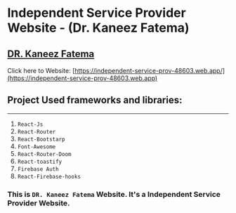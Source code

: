 # Independent Service Provider Website - (Dr. Kaneez Fatema)

## [DR. Kaneez Fatema](https://independent-service-prov-48603.web.app/)
Click here to Website: [https://independent-service-prov-48603.web.app/](https://independent-service-prov-48603.web.app)


## Project Used frameworks and libraries:  
----
1. `React-Js`
2. `React-Router`
3. `React-Bootstarp`
4. `Font-Awesome`
5. `React-Router-Doom`
6. `React-toastify`
7. `Firebase Auth`
8. `React-Firebase-hooks`

### This is `DR. Kaneez Fatema` Website. It's a Independent Service Provider Website.



